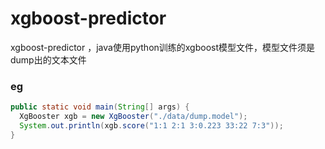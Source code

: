 # xgboost-predictor
xgboost-predictor ，java使用python训练的xgboost模型文件，模型文件须是dump出的文本文件

### eg
```java
public static void main(String[] args) {
  XgBooster xgb = new XgBooster("./data/dump.model");
  System.out.println(xgb.score("1:1 2:1 3:0.223 33:22 7:3"));
}
```
